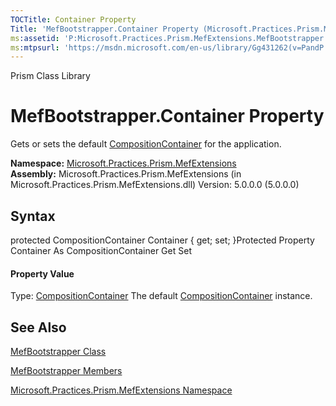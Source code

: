 ```yaml
---
TOCTitle: Container Property
Title: 'MefBootstrapper.Container Property (Microsoft.Practices.Prism.MefExtensions)'
ms:assetid: 'P:Microsoft.Practices.Prism.MefExtensions.MefBootstrapper.Container'
ms:mtpsurl: 'https://msdn.microsoft.com/en-us/library/Gg431262(v=PandP.50)'
---
```


Prism Class Library

MefBootstrapper.Container Property
======================================

Gets or sets the default [CompositionContainer](http://msdn2.microsoft.com/en-us/library/dd833553) for the application.

**Namespace:** [Microsoft.Practices.Prism.MefExtensions](https://msdn.microsoft.com/n:microsoft.practices.prism.mefextensions)
**Assembly:** Microsoft.Practices.Prism.MefExtensions (in Microsoft.Practices.Prism.MefExtensions.dll) Version: 5.0.0.0 (5.0.0.0)

## Syntax


<span id="syntaxToggle"></span>protected CompositionContainer Container { get; set; }Protected Property Container As CompositionContainer Get Set
#### Property Value

Type: [CompositionContainer](http://msdn2.microsoft.com/en-us/library/dd833553)
The default [CompositionContainer](http://msdn2.microsoft.com/en-us/library/dd833553) instance.

See Also
--------


[MefBootstrapper Class](https://msdn.microsoft.com/t:microsoft.practices.prism.mefextensions.mefbootstrapper)

[MefBootstrapper Members](https://msdn.microsoft.com/allmembers.t:microsoft.practices.prism.mefextensions.mefbootstrapper)

[Microsoft.Practices.Prism.MefExtensions Namespace](https://msdn.microsoft.com/n:microsoft.practices.prism.mefextensions)
